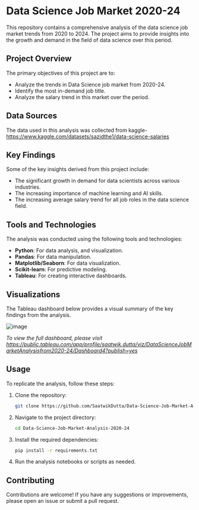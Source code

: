 # Data Science Job Market 2020-24

This repository contains a comprehensive analysis of the data science job market trends from 2020 to 2024. The project aims to provide insights into the growth and demand in the field of data science over this period.

## Project Overview

The primary objectives of this project are to:
- Analyze the trends in Data Science job market from 2020-24.
- Identify the most in-demand job title.
- Analyze the salary trend in this market over the period.

## Data Sources

The data used in this analysis was collected from kaggle- https://www.kaggle.com/datasets/sazidthe1/data-science-salaries

## Key Findings

Some of the key insights derived from this project include:
- The significant growth in demand for data scientists across various industries.
- The increasing importance of machine learning and AI skills.
- The increasing average salary trend for all job roles in the data science field.

## Tools and Technologies

The analysis was conducted using the following tools and technologies:
- **Python**: For data analysis, and visualization.
- **Pandas**: For data manipulation.
- **Matplotlib/Seaborn**: For data visualization.
- **Scikit-learn**: For predictive modeling.
- **Tableau**: For creating interactive dashboards.

## Visualizations

The Tableau dashboard below provides a visual summary of the key findings from the analysis.

![image]((https://github.com/SaatwikDutta/Data-Science-Job-Market-Analysis-2020-24/assets/88401922/fd790e17-32ae-4310-b27a-1f92d796e612))

*To view the full dashboard, please visit https://public.tableau.com/app/profile/saatwik.dutta/viz/DataScienceJobMarketAnalysisfrom2020-24/Dashboard4?publish=yes*

## Usage

To replicate the analysis, follow these steps:

1. Clone the repository:
    ```bash
    git clone https://github.com/SaatwikDutta/Data-Science-Job-Market-Analysis-2020-24.git
    ```
2. Navigate to the project directory:
    ```bash
    cd Data-Science-Job-Market-Analysis-2020-24
    ```
3. Install the required dependencies:
    ```bash
    pip install -r requirements.txt
    ```
4. Run the analysis notebooks or scripts as needed.

## Contributing

Contributions are welcome! If you have any suggestions or improvements, please open an issue or submit a pull request.
